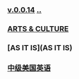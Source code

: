 ### [v.0.0.14](https://github.com/littleflute/english/edit/master/voa/readme.md) [..](..)

### [ARTS & CULTURE](ARTS_CULTURE)
### [AS IT IS](AS IT IS)
### [中级美国英语](Intermediate_American_English)
